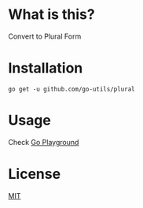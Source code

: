 # What is this?
Convert to Plural Form

# Installation
```commandline
go get -u github.com/go-utils/plural
```

# Usage
Check [Go Playground](https://play.golang.org/p/mKWa5F3l29b)

# License
[MIT](./LICENSE)
